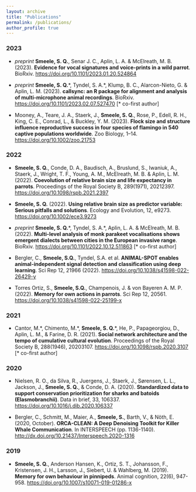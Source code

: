 ```yaml
---
layout: archive
title: "Publications"
permalink: /publications/
author_profile: true
---
```


<script type='text/javascript' src='https://d1bxh8uas1mnw7.cloudfront.net/assets/embed.js'></script>

### 2023
 
- *preprint* **Smeele, S. Q.**, Senar J. C., Aplin, L. A. & McElreath, M. B. (2023). **Evidence for vocal signatures and voice-prints in a wild parrot**. BioRxiv. <https://doi.org/10.1101/2023.01.20.524864>
  <div class='altmetric-embed' data-doi='10.1101/2023.01.20.524864'></div>
  
- *preprint* **Smeele, S. Q.**\*, Tyndel, S. A.\*, Klump, B. C., Alarcon-Nieto, G. & Aplin, L. M. (2023). **callsync: an R package for alignment and analysis of multi-microphone animal recordings**. BioRxiv. <https://doi.org/10.1101/2023.02.07.527470> [\* co-first author]
  <div class='altmetric-embed' data-doi='10.1101/2023.02.07.527470'></div>

- Mooney, A., Teare, J. A., Staerk, J., **Smeele, S. Q.**, Rose, P., Edell, R. H., King, C. E., Conrad, L., & Buckley, Y. M. (2023). **Flock size and structure influence reproductive success in four species of flamingo in 540 captive populations worldwide**. Zoo Biology, 1–14. <https://doi.org/10.1002/zoo.21753>
  <div class='altmetric-embed' data-doi='10.1002/zoo.21753'></div>

### 2022

- **Smeele, S. Q.**, Conde, D. A., Baudisch, A., Bruslund, S., Iwaniuk, A., Staerk, J., Wright, T. F., Young, A. M., McElreath, M. B. & Aplin, L. M. (2022). **Coevolution of relative brain size and life expectancy in parrots**. Proceedings of the Royal Society B, 289(1971), 20212397. <https://doi.org/10.1098/rspb.2021.2397> 
  <div class='altmetric-embed' data-doi='10.1098/rspb.2021.2397'></div>
  
- **Smeele, S. Q.** (2022). **Using relative brain size as predictor variable: Serious pitfalls and solutions**. Ecology and Evolution, 12, e9273. <https://doi.org/10.1002/ece3.9273> 
  <div class='altmetric-embed' data-doi='10.1002/ece3.9273'></div>
  
- *preprint* **Smeele, S. Q.**\*, Tyndel, S. A.\*, Aplin, L. A. & McElreath, M. B. (2022). **Multi-level analysis of monk parakeet vocalisations shows emergent dialects between cities in the European invasive range**. BioRxiv. <https://doi.org/10.1101/2022.10.12.511863> [\* co-first author]
  <div class='altmetric-embed' data-doi='10.1101/2022.10.12.511863'></div>
  
- Bergler, C., **Smeele, S.Q.**, Tyndel, S.A. et al. **ANIMAL-SPOT enables animal-independent signal detection and classification using deep learning**. Sci Rep 12, 21966 (2022). <https://doi.org/10.1038/s41598-022-26429-y>
  <div class='altmetric-embed' data-doi='10.1038/s41598-022-26429-y'></div>
  
- Torres Ortiz, S., **Smeele, S.Q.**, Champenois, J. & von Bayeren A. M. P. (2022). **Memory for own actions in parrots**. Sci Rep 12, 20561. <https://doi.org/10.1038/s41598-022-25199-x>
  <div class='altmetric-embed' data-doi='10.1038/s41598-022-25199-x'></div>

### 2021

- Cantor, M.\*, Chimento, M.\*, **Smeele, S. Q.**\*, He, P., Papageorgiou, D., Aplin, L. M., & Farine, D. R. (2021). **Social network architecture and the tempo of cumulative cultural evolution**. Proceedings of the Royal Society B, 288(1946), 20203107. <https://doi.org/10.1098/rspb.2020.3107> [\* co-first author] 
  <div class='altmetric-embed' data-doi='10.1098/rspb.2020.3107'></div>
  
### 2020

- Nielsen, R. O., da Silva, R., Juergens, J., Staerk, J., Sørensen, L. L., Jackson, J., **Smeele, S. Q.**, & Conde, D. A. (2020). **Standardized data to support conservation prioritization for sharks and batoids (Elasmobranchii)**. Data in brief, 33, 106337. <https://doi.org/10.1016/j.dib.2020.106337> 
  <div class='altmetric-embed' data-doi='10.1016/j.dib.2020.106337'></div>

- Bergler, C., Schmitt, M., Maier, A., **Smeele, S.**, Barth, V., & Nöth, E. (2020, October). **ORCA-CLEAN: A Deep Denoising Toolkit for Killer Whale Communication**. In INTERSPEECH (pp. 1136-1140). <http://dx.doi.org/10.21437/Interspeech.2020-1316> 
    <div class='altmetric-embed' data-doi='10.21437/Interspeech.2020-1316'></div>

### 2019

- **Smeele, S. Q.**, Anderson Hansen, K., Ortiz, S. T., Johansson, F., Kristensen, J. H., Larsson, J., Siebert, U. & Wahlberg, M. (2019). **Memory for own behaviour in pinnipeds**. Animal cognition, 22(6), 947-958. <https://doi.org/10.1007/s10071-019-01286-x> 
  <div class='altmetric-embed' data-doi='10.1007/s10071-019-01286-x'></div>